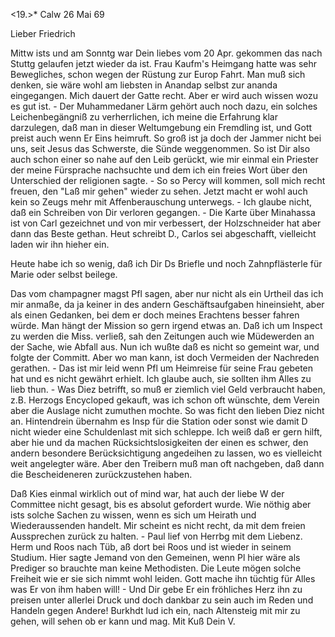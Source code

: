 <19.>* Calw 26 Mai 69

Lieber Friedrich

Mittw ists und am Sonntg war Dein liebes vom 20 Apr. gekommen das nach Stuttg gelaufen jetzt wieder da ist. Frau Kaufm's Heimgang hatte was sehr Bewegliches, schon wegen der Rüstung zur Europ Fahrt. Man muß sich denken, sie wäre wohl am liebsten in Anandap selbst zur ananda eingegangen. Mich dauert der Gatte recht. Aber er wird auch wissen wozu es gut ist. - Der Muhammedaner Lärm gehört auch noch dazu, ein solches Leichenbegängniß zu verherrlichen, ich meine die Erfahrung klar darzulegen, daß man in dieser Weltumgebung ein Fremdling ist, und Gott preist auch wenn Er Eins heimruft. So groß ist ja doch der Jammer nicht bei uns, seit Jesus das Schwerste, die Sünde weggenommen. So ist Dir also auch schon einer so nahe auf den Leib gerückt, wie mir einmal ein Priester der meine Fürsprache nachsuchte und dem ich ein freies Wort über den Unterschied der religionen sagte. - So so Percy will kommen, soll mich recht freuen, den "Laß mir gehen" wieder zu sehen. Jetzt macht er wohl auch kein so Zeugs mehr mit Affenberauschung unterwegs. - Ich glaube nicht, daß ein Schreiben von Dir verloren gegangen. - Die Karte über Minahassa ist von Carl gezeichnet und von mir verbessert, der Holzschneider hat aber dann das Beste gethan. Heut schreibt D., Carlos sei abgeschafft, vielleicht laden wir ihn hieher ein.

Heute habe ich so wenig, daß ich Dir Ds Briefle und noch Zahnpflästerle für Marie oder selbst beilege.

Das vom champagner magst Pfl sagen, aber nur nicht als ein Urtheil das ich mir anmaße, da ja keiner in des andern Geschäftsaufgaben hineinsieht, aber als einen Gedanken, bei dem er doch meines Erachtens besser fahren würde. Man hängt der Mission so gern irgend etwas an. Daß ich um Inspect zu werden die Miss. verließ, sah den Zeitungen auch wie Müdewerden an der Sache, wie Abfall aus. Nun ich wußte daß es nicht so gemeint war, und folgte der Committ. Aber wo man kann, ist doch Vermeiden der Nachreden gerathen. - Das ist mir leid wenn Pfl um Heimreise für seine Frau gebeten hat und es nicht gewährt erhielt. Ich glaube auch, sie sollten ihm Alles zu lieb thun. - Was Diez betrifft, so muß er ziemlich viel Geld verbraucht haben, z.B. Herzogs Encycloped gekauft, was ich schon oft wünschte, dem Verein aber die Auslage nicht zumuthen mochte. So was ficht den lieben Diez nicht an. Hintendrein übernahm es Insp für die Station oder sonst wie damit D nicht wieder eine Schuldenlast mit sich schleppe. Ich weiß daß er gern hilft, aber hie und da machen Rücksichtslosigkeiten der einen es schwer, den andern besondere Berücksichtigung angedeihen zu lassen, wo es vielleicht weit angelegter wäre. Aber den Treibern muß man oft nachgeben, daß dann die Bescheideneren zurückzustehen haben.

Daß Kies einmal wirklich out of mind war, hat auch der liebe W der Committee nicht gesagt, bis es absolut gefordert wurde. Wie nöthig aber ists solche Sachen zu wissen, wenn es sich um Heirath und Wiederaussenden handelt. Mir scheint es nicht recht, da mit dem freien Aussprechen zurück zu halten. - Paul lief von Herrbg mit dem Liebenz. Herm und Roos nach Tüb, aß dort bei Roos und ist wieder in seinem Studium. Hier sagte Jemand von den Gemeinen, wenn Pl hier wäre als Prediger so brauchte man keine Methodisten. Die Leute mögen solche Freiheit wie er sie sich nimmt wohl leiden. Gott mache ihn tüchtig für Alles was Er von ihm haben will! - Und Dir gebe Er ein fröhliches Herz ihn zu preisen unter allerlei Druck und doch dankbar zu sein auch im Reden und Handeln gegen Andere! Burkhdt lud ich ein, nach Altensteig mit mir zu gehen, will sehen ob er kann und mag.
 Mit Kuß Dein V.

